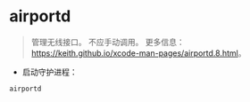 # airportd

> 管理无线接口。
> 不应手动调用。
> 更多信息：<https://keith.github.io/xcode-man-pages/airportd.8.html>。

- 启动守护进程：

`airportd`
